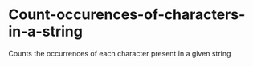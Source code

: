 # Count-occurences-of-characters-in-a-string
Counts the occurrences of each character present in a given string
